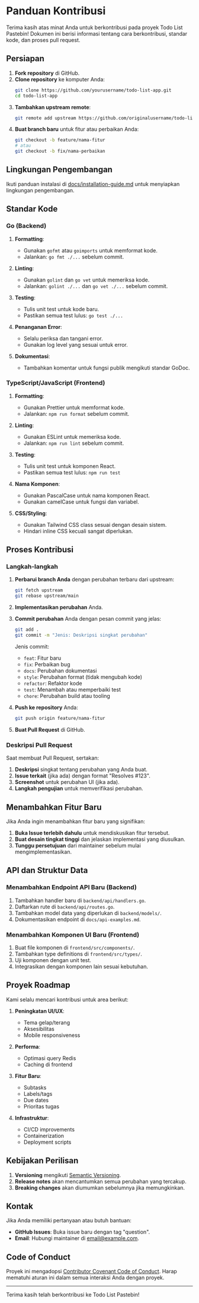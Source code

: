 # Panduan Kontribusi

Terima kasih atas minat Anda untuk berkontribusi pada proyek Todo List Pastebin! Dokumen ini berisi informasi tentang cara berkontribusi, standar kode, dan proses pull request.

## Persiapan

1. **Fork repository** di GitHub.
2. **Clone repository** ke komputer Anda:
   ```bash
   git clone https://github.com/yourusername/todo-list-app.git
   cd todo-list-app
   ```
3. **Tambahkan upstream remote**:
   ```bash
   git remote add upstream https://github.com/originalusername/todo-list-app.git
   ```
4. **Buat branch baru** untuk fitur atau perbaikan Anda:
   ```bash
   git checkout -b feature/nama-fitur
   # atau
   git checkout -b fix/nama-perbaikan
   ```

## Lingkungan Pengembangan

Ikuti panduan instalasi di [docs/installation-guide.md](installation-guide.md) untuk menyiapkan lingkungan pengembangan.

## Standar Kode

### Go (Backend)

1. **Formatting**:

   - Gunakan `gofmt` atau `goimports` untuk memformat kode.
   - Jalankan: `go fmt ./...` sebelum commit.

2. **Linting**:

   - Gunakan `golint` dan `go vet` untuk memeriksa kode.
   - Jalankan: `golint ./...` dan `go vet ./...` sebelum commit.

3. **Testing**:

   - Tulis unit test untuk kode baru.
   - Pastikan semua test lulus: `go test ./...`

4. **Penanganan Error**:

   - Selalu periksa dan tangani error.
   - Gunakan log level yang sesuai untuk error.

5. **Dokumentasi**:
   - Tambahkan komentar untuk fungsi publik mengikuti standar GoDoc.

### TypeScript/JavaScript (Frontend)

1. **Formatting**:

   - Gunakan Prettier untuk memformat kode.
   - Jalankan: `npm run format` sebelum commit.

2. **Linting**:

   - Gunakan ESLint untuk memeriksa kode.
   - Jalankan: `npm run lint` sebelum commit.

3. **Testing**:

   - Tulis unit test untuk komponen React.
   - Pastikan semua test lulus: `npm run test`

4. **Nama Komponen**:

   - Gunakan PascalCase untuk nama komponen React.
   - Gunakan camelCase untuk fungsi dan variabel.

5. **CSS/Styling**:
   - Gunakan Tailwind CSS class sesuai dengan desain sistem.
   - Hindari inline CSS kecuali sangat diperlukan.

## Proses Kontribusi

### Langkah-langkah

1. **Perbarui branch Anda** dengan perubahan terbaru dari upstream:

   ```bash
   git fetch upstream
   git rebase upstream/main
   ```

2. **Implementasikan perubahan** Anda.

3. **Commit perubahan** Anda dengan pesan commit yang jelas:

   ```bash
   git add .
   git commit -m "Jenis: Deskripsi singkat perubahan"
   ```

   Jenis commit:

   - `feat`: Fitur baru
   - `fix`: Perbaikan bug
   - `docs`: Perubahan dokumentasi
   - `style`: Perubahan format (tidak mengubah kode)
   - `refactor`: Refaktor kode
   - `test`: Menambah atau memperbaiki test
   - `chore`: Perubahan build atau tooling

4. **Push ke repository** Anda:

   ```bash
   git push origin feature/nama-fitur
   ```

5. **Buat Pull Request** di GitHub.

### Deskripsi Pull Request

Saat membuat Pull Request, sertakan:

1. **Deskripsi** singkat tentang perubahan yang Anda buat.
2. **Issue terkait** (jika ada) dengan format "Resolves #123".
3. **Screenshot** untuk perubahan UI (jika ada).
4. **Langkah pengujian** untuk memverifikasi perubahan.

## Menambahkan Fitur Baru

Jika Anda ingin menambahkan fitur baru yang signifikan:

1. **Buka Issue terlebih dahulu** untuk mendiskusikan fitur tersebut.
2. **Buat desain tingkat tinggi** dan jelaskan implementasi yang diusulkan.
3. **Tunggu persetujuan** dari maintainer sebelum mulai mengimplementasikan.

## API dan Struktur Data

### Menambahkan Endpoint API Baru (Backend)

1. Tambahkan handler baru di `backend/api/handlers.go`.
2. Daftarkan rute di `backend/api/routes.go`.
3. Tambahkan model data yang diperlukan di `backend/models/`.
4. Dokumentasikan endpoint di `docs/api-examples.md`.

### Menambahkan Komponen UI Baru (Frontend)

1. Buat file komponen di `frontend/src/components/`.
2. Tambahkan type definitions di `frontend/src/types/`.
3. Uji komponen dengan unit test.
4. Integrasikan dengan komponen lain sesuai kebutuhan.

## Proyek Roadmap

Kami selalu mencari kontribusi untuk area berikut:

1. **Peningkatan UI/UX**:

   - Tema gelap/terang
   - Aksesibilitas
   - Mobile responsiveness

2. **Performa**:

   - Optimasi query Redis
   - Caching di frontend

3. **Fitur Baru**:

   - Subtasks
   - Labels/tags
   - Due dates
   - Prioritas tugas

4. **Infrastruktur**:
   - CI/CD improvements
   - Containerization
   - Deployment scripts

## Kebijakan Perilisan

1. **Versioning** mengikuti [Semantic Versioning](https://semver.org/).
2. **Release notes** akan mencantumkan semua perubahan yang tercakup.
3. **Breaking changes** akan diumumkan sebelumnya jika memungkinkan.

## Kontak

Jika Anda memiliki pertanyaan atau butuh bantuan:

- **GitHub Issues**: Buka issue baru dengan tag "question".
- **Email**: Hubungi maintainer di email@example.com.

## Code of Conduct

Proyek ini mengadopsi [Contributor Covenant Code of Conduct](https://www.contributor-covenant.org/version/2/1/code_of_conduct/). Harap mematuhi aturan ini dalam semua interaksi Anda dengan proyek.

---

Terima kasih telah berkontribusi ke Todo List Pastebin!
